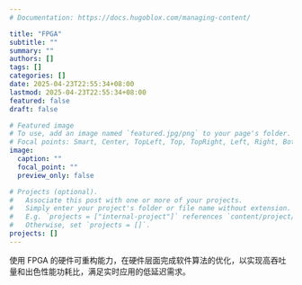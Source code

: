 ```yaml
---
# Documentation: https://docs.hugoblox.com/managing-content/

title: "FPGA"
subtitle: ""
summary: ""
authors: []
tags: []
categories: []
date: 2025-04-23T22:55:34+08:00
lastmod: 2025-04-23T22:55:34+08:00
featured: false
draft: false

# Featured image
# To use, add an image named `featured.jpg/png` to your page's folder.
# Focal points: Smart, Center, TopLeft, Top, TopRight, Left, Right, BottomLeft, Bottom, BottomRight.
image:
  caption: ""
  focal_point: ""
  preview_only: false

# Projects (optional).
#   Associate this post with one or more of your projects.
#   Simply enter your project's folder or file name without extension.
#   E.g. `projects = ["internal-project"]` references `content/project/deep-learning/index.md`.
#   Otherwise, set `projects = []`.
projects: []
---
```


使用 FPGA 的硬件可重构能力，在硬件层面完成软件算法的优化，以实现高吞吐量和出色性能功耗比，满足实时应用的低延迟需求。
